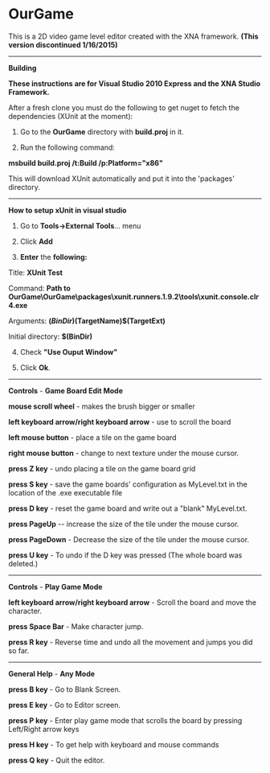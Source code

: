 OurGame
=======

This is a 2D video game level editor created with the XNA framework.  **(This version discontinued 1/16/2015)**

---

**Building**

**These instructions are for Visual Studio 2010 Express and the XNA Studio Framework.**

After a fresh clone you must do the following to get nuget to fetch the dependencies (XUnit at the moment):

1.  Go to the **OurGame** directory with **build.proj** in it.

2.  Run the following command:

**msbuild build.proj /t:Build /p:Platform="x86"**

This will download XUnit automatically and put it into the 'packages' directory.

---
**How to setup xUnit in visual studio**

1.  Go to **Tools->External Tools**... menu

2.  Click **Add**

3. **Enter** the **following:**


Title:  **XUnit Test**

Command:  **Path to OurGame\OurGame\packages\xunit.runners.1.9.2\tools\xunit.console.clr4.exe**

Arguments:  **$(BinDir)$(TargetName)$(TargetExt)**

Initial directory:  **$(BinDir)**


4.  Check **"Use Ouput Window"**

5.  Click **Ok**.



---

**Controls** - **Game Board Edit Mode**

**mouse scroll wheel** - makes the brush bigger or smaller

**left keyboard arrow/right keyboard arrow** - use to scroll the board

**left mouse button** - place a tile on the game board

**right mouse button** - change to next texture under the mouse cursor.

**press Z key** - undo placing a tile on the game board grid

**press S key** - save the game boards' configuration as MyLevel.txt in the location of the .exe executable file

**press D key** - reset the game board and write out  a "blank" MyLevel.txt.

**press PageUp** -- increase the size of the tile under the mouse cursor.

**press PageDown** - Decrease the size of the tile under the mouse cursor.

**press U key** - To undo if the D key was pressed (The whole board was deleted.)

---

**Controls** - **Play Game Mode**

**left keyboard arrow/right keyboard arrow** - Scroll the board and move the character.

**press Space Bar** - Make character jump.

**press R key** - Reverse time and undo all the movement and jumps you did so far.

---
**General Help** - **Any Mode**

**press B key** - Go to Blank Screen.

**press E key** - Go to Editor screen.

**press P key** - Enter play game mode that scrolls the board by pressing Left/Right arrow keys

**press H key** - To get help with keyboard and mouse commands

**press Q key** - Quit the editor.

